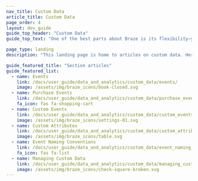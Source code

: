 ```yaml
---
nav_title: Custom Data
article_title: Custom Data
page_order: 4
layout: dev_guide
guide_top_header: "Custom Data"
guide_top_text: "One of the best parts about Braze is its flexibility—you can set up custom data in your app and have it and its associated metrics sent to Braze. Check out how by visiting the following articles."

page_type: landing
description: "This landing page is home to articles on custom data. Here, you can find resources on event naming conventions, custom event and attributes, purchase events, blocklisting custom data, and more."

guide_featured_title: "Section articles"
guide_featured_list:
  - name: Events
    link: /docs/user_guide/data_and_analytics/custom_data/events/
    image: /assets/img/braze_icons/book-closed.svg
  - name: Purchase Events
    link: /docs/user_guide/data_and_analytics/custom_data/purchase_events/
    fa_icon: fas fa-shopping-cart
  - name: Custom Events
    link: /docs/user_guide/data_and_analytics/custom_data/custom_events/
    image: /assets/img/braze_icons/settings-01.svg
  - name: Custom Attributes
    link: /docs/user_guide/data_and_analytics/custom_data/custom_attributes/
    image: /assets/img/braze_icons/table.svg
  - name: Event Naming Conventions
    link: /docs/user_guide/data_and_analytics/custom_data/event_naming_conventions/
    fa_icon: fas fa-list
  - name: Managing Custom Data
    link: /docs/user_guide/data_and_analytics/custom_data/managing_custom_data/
    image: /assets/img/braze_icons/check-square-broken.svg
---
```


